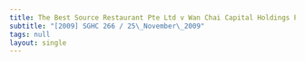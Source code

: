 ```yaml
---
title: The Best Source Restaurant Pte Ltd v Wan Chai Capital Holdings Pte Ltd
subtitle: "[2009] SGHC 266 / 25\_November\_2009"
tags: null
layout: single
---
```


